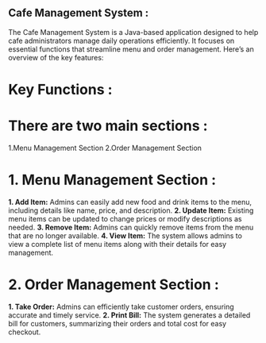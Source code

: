 ## Cafe Management System :
The Cafe Management System is a Java-based application designed to help cafe administrators manage daily operations efficiently. 
It focuses on essential functions that streamline menu and order management.
Here’s an overview of the key features:
# Key Functions :
# There are two main sections :
1.Menu Management Section
2.Order Management Section
# 1. Menu Management Section :
**1. Add Item:** Admins can easily add new food and drink items to the menu, including details like name, price, and description.
**2. Update Item:** Existing menu items can be updated to change prices or modify descriptions as needed.
**3. Remove Item:** Admins can quickly remove items from the menu that are no longer available.
**4. View Item:** The system allows admins to view a complete list of menu items along with their details for easy management.

# 2. Order Management Section :
**1. Take Order:** Admins can efficiently take customer orders, ensuring accurate and timely service.
**2. Print Bill:** The system generates a detailed bill for customers, summarizing their orders and total cost for easy checkout.

